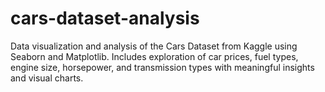 # cars-dataset-analysis
Data visualization and analysis of the Cars Dataset from Kaggle using Seaborn and Matplotlib. Includes exploration of car prices, fuel types, engine size, horsepower, and transmission types with meaningful insights and visual charts.
